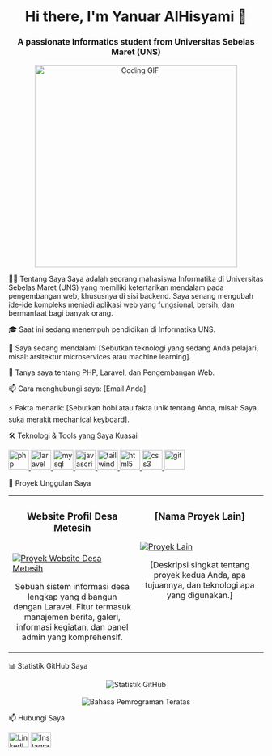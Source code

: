 <!--
Hai! Anda bisa mengedit semua bagian yang ada di dalam tanda kurung siku [ ... ].
Ganti [NAMA_PENGGUNA_GITHUB_ANDA] dengan username GitHub Anda agar statistiknya muncul.
-->

<h1 align="center">Hi there, I'm Yanuar AlHisyami 👋</h1>
<h3 align="center">A passionate Informatics student from Universitas Sebelas Maret (UNS)</h3>

<p align="center">
<img src="https://www.google.com/search?q=https://media.giphy.com/media/v1.Y2lkPTc5MGI3NjExZzNqZ3Y1eXNqZzZmM2w2aXNrcG50b3NoaXZtZzZzNnN0b3A3c3A0eSZlcD12MV9pbnRlcm5hbF9naWZfYnlfaWQmY3Q9Zw/L1R1tvI9svkIWwpVYr/giphy.gif" alt="Coding GIF" width="400"/>
</p>

👨‍💻 Tentang Saya
Saya adalah seorang mahasiswa Informatika di Universitas Sebelas Maret (UNS) yang memiliki ketertarikan mendalam pada pengembangan web, khususnya di sisi backend. Saya senang mengubah ide-ide kompleks menjadi aplikasi web yang fungsional, bersih, dan bermanfaat bagi banyak orang.

🎓 Saat ini sedang menempuh pendidikan di Informatika UNS.

🌱 Saya sedang mendalami [Sebutkan teknologi yang sedang Anda pelajari, misal: arsitektur microservices atau machine learning].

💬 Tanya saya tentang PHP, Laravel, dan Pengembangan Web.

📫 Cara menghubungi saya: [Email Anda]

⚡ Fakta menarik: [Sebutkan hobi atau fakta unik tentang Anda, misal: Saya suka merakit mechanical keyboard].

🛠️ Teknologi & Tools yang Saya Kuasai
<p align="left">
<a href="https://www.php.net" target="_blank" rel="noreferrer"> <img src="https://www.google.com/search?q=https://raw.githubusercontent.com/devicons/devicon/master/icons/php/php-original.svg" alt="php" width="40" height="40"/> </a>
<a href="https://laravel.com/" target="_blank" rel="noreferrer"> <img src="https://www.google.com/search?q=https://raw.githubusercontent.com/devicons/devicon/master/icons/laravel/laravel-plain-wordmark.svg" alt="laravel" width="40" height="40"/> </a>
<a href="https://www.mysql.com/" target="_blank" rel="noreferrer"> <img src="https://www.google.com/search?q=https://raw.githubusercontent.com/devicons/devicon/master/icons/mysql/mysql-original-wordmark.svg" alt="mysql" width="40" height="40"/> </a>
<a href="https://developer.mozilla.org/en-US/docs/Web/JavaScript" target="_blank" rel="noreferrer"> <img src="https://www.google.com/search?q=https://raw.githubusercontent.com/devicons/devicon/master/icons/javascript/javascript-original.svg" alt="javascript" width="40" height="40"/> </a>
<a href="https://tailwindcss.com/" target="_blank" rel="noreferrer"> <img src="https://www.google.com/search?q=https://www.vectorlogo.zone/logos/tailwindcss/tailwindcss-icon.svg" alt="tailwind" width="40" height="40"/> </a>
<a href="https://www.w3.org/html/" target="_blank" rel="noreferrer"> <img src="https://www.google.com/search?q=https://raw.githubusercontent.com/devicons/devicon/master/icons/html5/html5-original-wordmark.svg" alt="html5" width="40" height="40"/> </a>
<a href="https://www.google.com/search?q=https://www.w3.org/css/" target="_blank" rel="noreferrer"> <img src="https://www.google.com/search?q=https://raw.githubusercontent.com/devicons/devicon/master/icons/css3/css3-original-wordmark.svg" alt="css3" width="40" height="40"/> </a>
<a href="https://git-scm.com/" target="_blank" rel="noreferrer"> <img src="https://www.google.com/search?q=https://www.vectorlogo.zone/logos/git-scm/git-scm-icon.svg" alt="git" width="40" height="40"/> </a>
</p>

🚀 Proyek Unggulan Saya
<!--
Anda bisa menggunakan format di bawah ini untuk menampilkan proyek-proyek terbaik Anda.
Ganti link dan deskripsinya.
-->

<table width="100%">
<tr>
<td width="50%" valign="top">
<h3 align="center">Website Profil Desa Metesih</h3>
<br />
<a target="_blank" href="https://github.com/[NAMA_PENGGUNA_GITHUB_ANDA]/website-profile-desa-metesih">
<img src="https://www.google.com/search?q=https://placehold.co/400x250/3b82f6/ffffff%3Ftext%3DWebsite%2BDesa%2BMetesih" alt="Proyek Website Desa Metesih"/>
</a>
<br />
<p align="center">
Sebuah sistem informasi desa lengkap yang dibangun dengan Laravel. Fitur termasuk manajemen berita, galeri, informasi kegiatan, dan panel admin yang komprehensif.
</p>
</td>
<td width="50%" valign="top">
<h3 align="center">[Nama Proyek Lain]</h3>
<br />
<a target="_blank" href="[Link ke Repositori Proyek Lain]">
<img src="https://www.google.com/search?q=https://placehold.co/400x250/10b981/ffffff%3Ftext%3DProyek%2BLain" alt="Proyek Lain"/>
</a>
<br />
<p align="center">
[Deskripsi singkat tentang proyek kedua Anda, apa tujuannya, dan teknologi apa yang digunakan.]
</p>
</td>
</tr>
</table>

📊 Statistik GitHub Saya
<!-- Ganti [NAMA_PENGGUNA_GITHUB_ANDA] dengan username GitHub Anda -->

<p align="center">
<img align="center" src="https://github-readme-stats.vercel.app/api?username=[NAMA_PENGGUNA_GITHUB_ANDA]&show_icons=true&locale=en&theme=radical" alt="Statistik GitHub" />
<br/><br/>
<img align="center" src="https://www.google.com/search?q=https://github-readme-stats.vercel.app/api/top-langs%3Fusername%3D[NAMA_PENGGUNA_GITHUB_ANDA]&layout=compact&locale=en&theme=radical" alt="Bahasa Pemrograman Teratas" />
</p>

📫 Hubungi Saya
<p align="left">
<a href="https://www.google.com/search?q=https://linkedin.com/in/[NAMA_PENGGUNA_LINKEDIN_ANDA]" target="blank"><img align="center" src="https://www.google.com/search?q=https://raw.githubusercontent.com/rahuldkjain/github-profile-readme-generator/master/src/images/icons/Social/linked-in-alt.svg" alt="LinkedIn" height="30" width="40" /></a>
<a href="https://instagram.com/[NAMA_PENGGUNA_INSTAGRAM_ANDA]" target="blank"><img align="center" src="https://www.google.com/search?q=https://raw.githubusercontent.com/rahuldkjain/github-profile-readme-generator/master/src/images/icons/Social/instagram.svg" alt="Instagram" height="30" width="40" /></a>
<!-- Tambahkan media sosial lain jika ada -->
</p>

